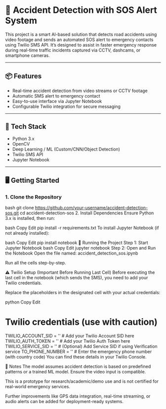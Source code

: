 # 🚨 Accident Detection with SOS Alert System

This project is a smart AI-based solution that detects road accidents using video footage and sends an automated SOS alert to emergency contacts using Twilio SMS API. It’s designed to assist in faster emergency response during real-time traffic incidents captured via CCTV, dashcams, or smartphone cameras.

---

## 📦 Features

- Real-time accident detection from video streams or CCTV footage
- Automatic SMS alert to emergency contact
- Easy-to-use interface via Jupyter Notebook
- Configurable Twilio integration for secure messaging

---

## 🧠 Tech Stack

- Python 3.x
- OpenCV
- Deep Learning / ML (Custom/CNN/Object Detection)
- Twilio SMS API
- Jupyter Notebook

---

## 🖥️ Getting Started

### 1. Clone the Repository

bash
git clone https://github.com/your-username/accident-detection-sos.git
cd accident-detection-sos
2. Install Dependencies
Ensure Python 3.x is installed, then run:

bash
Copy
Edit
pip install -r requirements.txt
To install Jupyter Notebook (if not already installed):

bash
Copy
Edit
pip install notebook
🚀 Running the Project
Step 1: Start Jupyter Notebook
bash
Copy
Edit
jupyter notebook
Step 2: Open and Run the Notebook
Open the file named:
accident_detection_sos.ipynb

Run all the cells step-by-step.

⚠️ Twilio Setup (Important Before Running Last Cell)
Before executing the last cell in the notebook (which sends the SMS), you need to add your Twilio credentials.

Replace the placeholders in the designated cell with your actual credentials:

python
Copy
Edit
# Twilio credentials (use with caution)
TWILIO_ACCOUNT_SID = ''      # Add your Twilio Account SID here
TWILIO_AUTH_TOKEN = ''       # Add your Twilio Auth Token here
TWILIO_SERVICE_SID = ''      # (Optional) Add Service SID if using Verification service
TO_PHONE_NUMBER = ''         # Enter the emergency phone number (with country code)
You can find these details in your Twilio Console.

📝 Notes
The model assumes accident detection is based on predefined patterns or a trained ML model. Ensure the video input is compatible.

This is a prototype for research/academic/demo use and is not certified for real-world emergency services.

Further improvements like GPS data integration, real-time streaming, or audio alerts can be added for deployment-ready systems.
